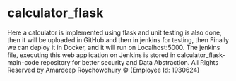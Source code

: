 # calculator_flask
Here a calculator is implemented using flask and unit testing is also done, then it will be uploaded in GitHub and then in jenkins for testing, then Finally we can deploy it in Docker, and it will run on Localhost:5000. The jenkins file, executing this web application on Jenkins is stored in calculator_flask-main-code repository for better security and Data Abstraction.
All Rights Reserved by Amardeep Roychowdhury © (Employee Id: 1930624)
